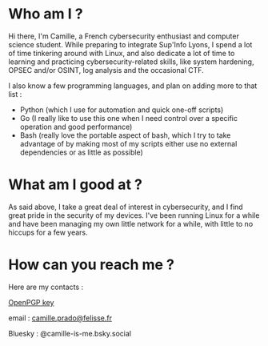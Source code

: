 # Who am I ?
Hi there, I'm Camille, a French cybersecurity enthusiast and computer science student. 
While preparing to integrate Sup'Info Lyons, I spend a lot of time tinkering around with Linux, and also dedicate a lot of time to learning and practicing cybersecurity-related skills, like system hardening, OPSEC and/or OSINT, log analysis and the occasional CTF.

I also know a few programming languages, and plan on adding more to that list :
- Python    (which I use for automation and quick one-off scripts)
- Go        (I really like to use this one when I need control over a specific operation and good performance)
- Bash      (really love the portable aspect of bash, which I try to take advantage of by making most of my scripts either use no external dependencies or as little as possible)

# What am I good at ?
As said above, I take a great deal of interest in cybersecurity, and I find great pride in the security of my devices. I've been running Linux for a while and have been managing my own little network for a while, with little to no hiccups for a few years. 

# How can you reach me ?
Here are my contacts :

[OpenPGP key](https://keys.openpgp.org/vks/v1/by-fingerprint/F8CDDB141B015DE27BF913092A1F095D6B27A601)

email         : camille.prado@felisse.fr

Bluesky       : @camille-is-me.bsky.social
<!---
TheDarkWolfer/TheDarkWolfer is a ✨ special ✨ repository because its `README.md` (this file) appears on your GitHub profile.
You can click the Preview link to take a look at your changes.
--->
